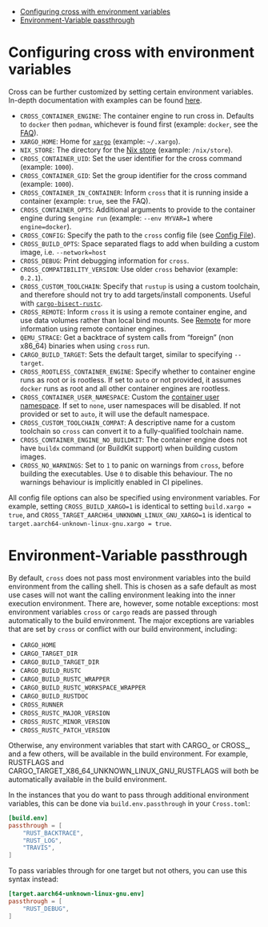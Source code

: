 <!--toc:start-->
- [Configuring cross with environment variables](#configuring-cross-with-environment-variables)
- [Environment-Variable passthrough](#environment-variable-passthrough)
<!--toc:end-->

# Configuring cross with environment variables

Cross can be further customized by setting certain environment variables.
In-depth documentation with examples can be found [here][env-examples].

- `CROSS_CONTAINER_ENGINE`: The container engine to run cross in. Defaults to
  `docker` then `podman`, whichever is found first (example: `docker`, see the
  [FAQ][faq-container-engines]).
- `XARGO_HOME`: Home for [`xargo`][xargo-project] (example: `~/.xargo`).
- `NIX_STORE`: The directory for the [Nix store][nix-store] (example:
  `/nix/store`).
- `CROSS_CONTAINER_UID`: Set the user identifier for the cross command
  (example: `1000`).
- `CROSS_CONTAINER_GID`: Set the group identifier for the cross command
  (example: `1000`).
- `CROSS_CONTAINER_IN_CONTAINER`: Inform `cross` that it is running inside a
  container (example: `true`, see the FAQ).
- `CROSS_CONTAINER_OPTS`: Additional arguments to provide to the container
  engine during `$engine run` (example: `--env MYVAR=1` where `engine=docker`).
- `CROSS_CONFIG`: Specify the path to the `cross` config file (see [Config
  File][cross-config-file]).
- `CROSS_BUILD_OPTS`: Space separated flags to add when building a custom
  image, i.e. `--network=host`
- `CROSS_DEBUG`: Print debugging information for `cross`.
- `CROSS_COMPATIBILITY_VERSION`: Use older `cross` behavior (example: `0.2.1`).
- `CROSS_CUSTOM_TOOLCHAIN`: Specify that `rustup` is using a custom toolchain,
  and therefore should not try to add targets/install components. Useful with
  [`cargo-bisect-rustc`][cargo-bisect-rustc].
- `CROSS_REMOTE`: Inform `cross` it is using a remote container engine, and use
  data volumes rather than local bind mounts. See [Remote][docs-remote] for
  more information using remote container engines.
- `QEMU_STRACE`: Get a backtrace of system calls from “foreign” (non x86_64)
  binaries when using `cross` run.
- `CARGO_BUILD_TARGET`: Sets the default target, similar to specifying
  `--target`.
- `CROSS_ROOTLESS_CONTAINER_ENGINE`: Specify whether to container engine runs
  as root or is rootless. If set to `auto` or not provided, it assumes `docker`
  runs as root and all other container engines are rootless.
- `CROSS_CONTAINER_USER_NAMESPACE`: Custom the [container user
  namespace][container-user-namespace]. If set to `none`, user namespaces will
  be disabled. If not provided or set to `auto`, it will use the default
  namespace.
- `CROSS_CUSTOM_TOOLCHAIN_COMPAT`: A descriptive name for a custom toolchain so
  `cross` can convert it to a fully-qualified toolchain name.
- `CROSS_CONTAINER_ENGINE_NO_BUILDKIT`: The container engine does not have
  `buildx` command (or BuildKit support) when building custom images.
- `CROSS_NO_WARNINGS`: Set to `1` to panic on warnings from `cross`, before
  building the executables.
  Use `0` to disable this behaviour.
  The no warnings behaviour is implicitly enabled in CI pipelines.

All config file options can also be specified using environment variables. For
example, setting `CROSS_BUILD_XARGO=1` is identical to setting `build.xargo =
true`, and `CROSS_TARGET_AARCH64_UNKNOWN_LINUX_GNU_XARGO=1` is identical to
`target.aarch64-unknown-linux-gnu.xargo = true`.


# Environment-Variable passthrough

By default, `cross` does not pass most environment variables into the build
environment from the calling shell. This is chosen as a safe default as most
use cases will not want the calling environment leaking into the inner
execution environment. There are, however, some notable exceptions: most
environment variables `cross` or `cargo` reads are passed through automatically
to the build environment. The major exceptions are variables that are set by
`cross` or conflict with our build environment, including:

- `CARGO_HOME`
- `CARGO_TARGET_DIR`
- `CARGO_BUILD_TARGET_DIR`
- `CARGO_BUILD_RUSTC`
- `CARGO_BUILD_RUSTC_WRAPPER`
- `CARGO_BUILD_RUSTC_WORKSPACE_WRAPPER`
- `CARGO_BUILD_RUSTDOC`
- `CROSS_RUNNER`
- `CROSS_RUSTC_MAJOR_VERSION`
- `CROSS_RUSTC_MINOR_VERSION`
- `CROSS_RUSTC_PATCH_VERSION`

Otherwise, any environment variables that start with CARGO_ or CROSS_, and a
few others, will be available in the build environment. For example, RUSTFLAGS
and CARGO_TARGET_X86_64_UNKNOWN_LINUX_GNU_RUSTFLAGS will both be automatically
available in the build environment.

In the instances that you do want to pass through additional environment
variables, this can be done via `build.env.passthrough` in your `Cross.toml`:

```toml
[build.env]
passthrough = [
    "RUST_BACKTRACE",
    "RUST_LOG",
    "TRAVIS",
]
```

To pass variables through for one target but not others, you can use
this syntax instead:

```toml
[target.aarch64-unknown-linux-gnu.env]
passthrough = [
    "RUST_DEBUG",
]
```


[env-examples]: https://github.com/cross-rs/wiki_assets/blob/main/Configuration/crossrc.bash_aliases
[faq-container-engines]: https://github.com/cross-rs/cross/wiki/FAQ#explicitly-choose-the-container-engine
[xargo-project]: https://github.com/japaric/xargo
[nix-store]: https://nixos.org/manual/nix/stable/introduction.html
[cross-config-file]: ./config_file.md
[cargo-bisect-rustc]: https://github.com/rust-lang/cargo-bisect-rustc
[docs-remote]: ./remote.md
[container-user-namespace]: https://docs.docker.com/engine/security/userns-remap/
